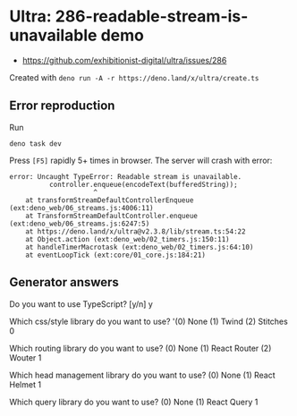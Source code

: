 # Ultra: 286-readable-stream-is-unavailable demo

- https://github.com/exhibitionist-digital/ultra/issues/286

Created with `deno run -A -r https://deno.land/x/ultra/create.ts`

## Error reproduction

Run

```
deno task dev
```

Press `[F5]` rapidly 5+ times in browser. The server will crash with error:

```
error: Uncaught TypeError: Readable stream is unavailable.
          controller.enqueue(encodeText(bufferedString));
                     ^
    at transformStreamDefaultControllerEnqueue (ext:deno_web/06_streams.js:4006:11)
    at TransformStreamDefaultController.enqueue (ext:deno_web/06_streams.js:6247:5)
    at https://deno.land/x/ultra@v2.3.8/lib/stream.ts:54:22
    at Object.action (ext:deno_web/02_timers.js:150:11)
    at handleTimerMacrotask (ext:deno_web/02_timers.js:64:10)
    at eventLoopTick (ext:core/01_core.js:184:21)
```

## Generator answers

Do you want to use TypeScript? [y/n] y

Which css/style library do you want to use?
'(0) None  (1) Twind  (2) Stitches  0

Which routing library do you want to use?
(0) None  (1) React Router  (2) Wouter  1

Which head management library do you want to use?
(0) None  (1) React Helmet 1

Which query library do you want to use?
(0) None (1) React Query 1
